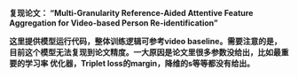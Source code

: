 **复现论文： “Multi-Granularity Reference-Aided Attentive Feature Aggregation
for Video-based Person Re-identification”**

**这里提供模型运行代码，整体训练逻辑可参考video baseline。需要注意的是，目前这个模型无法复现到论文精度。一大原因是论文里很多参数没给出，比如最重要的学习率 优化器，Triplet loss的margin，降维的s等等都没有给出。**





